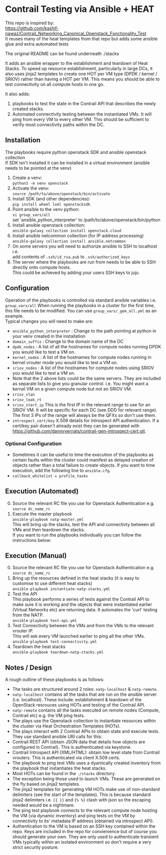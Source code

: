 # Contrail Testing via Ansible + HEAT

This repo is inspired by:  
https://github.com/kashif-nawaz/Contrail_Networking_Canonical_Openstack_Functionality_Test  
It reuses many of the heat templates from that repo but adds some ansible glue and extra automated tests

The original README can be found underneath ./stacks

It adds an ansible wrapper to the establishment and teardown of Heat Stacks. To speed up resource establishment,
particularly in large DCs, it also uses jinja2 templates to create one HOT per VM type (DPDK / kernel / SRIOV) rather than
having a HOT per VM.  This means you should be able to test connectivity on all compute hosts in one go.  

It also adds:
1) playbooks to test the state in the Contrail API that describes the newly created stacks.
2) Automated connectivity testing between the instantiated VMs.  It will ping from every VM to every other VM.  This should be sufficient to verify most connectivity paths within the DC.

## Installation
The playbooks require python openstack SDK and ansible openstack collection  
If SDK isn't installed it can be installed in a virtual environment (ansible needs to be pointed at the venv)  
1) Create a venv:  
   `python3 -m venv openstack`  
2) Activate the venv:  
   `source /path/to/above/openstack/bin/activate`  
3) Install SDK (and other dependencies):  
   `pip install wheel lxml openstacksdk`
4) Point ansible to the venv python:  
   `vi group_vars/all`  
   set 'ansible_python_interpreter' to /path/to/above/openstack/bin/python  
5) Install ansible openstack collection:  
   `ansible-galaxy collection install openstack.cloud`  
6) Install ansible netcommon collection (for IP address processing)  
   `ansible-galaxy collection install ansible.netcommon`     
7) On some servers you will need to authorize ansible to SSH to localhost i.e.  
   add contents of `.ssh/id_rsa.pub` to `.ssh/authorized_keys`
8) The server where the playbooks are run from needs to be able to SSH directly onto compute hosts.  
   This could be achieved by adding your users SSH keys to juju


## Configuration
Operation of the playbooks is controlled via standard ansible variables i.e. `group_vars/all`
When running the playbooks in a cluster for the first time, this file needs to be modified.
You can use `group_vars/_gem_all.yml` as an example.    
Typical changes you will need to make are:  
* `ansible_python_interpreter` : Change to the path pointing at python in your venv created in the installation  
* `domain_suffix` : Change to the domain name of the DC    
* `dpdk_nodes` : A list of all the hostnames for compute nodes running DPDK you would like to test a VM on.
* `kernel_nodes` : A list of the hostnames for compute nodes running in kernel vrouter mode you would like to test a VM on.
* `sriov_nodes` : A list of the hostnames for compute nodes  using SRIOV you would like to test a VM on.
*  Note that the 2 above lists could be the same servers.  They are included as separate lists to give you granular control. i.e.   You might want a kernel VM on a given compute node but not an SRIOV VM.  
* `sriov_vlan`
* `sriov_leak_rt` 
* `sriov_start_ip` This is the first IP in the relevant range to use for an SRIOV VM.  It will be specific for each DC (see DDD for relevant range).  The first 3 IPs of the range will always be the QFXs so don't use them.
*  `introspect_cert/key`  X.509 details for introspect API authentication.  If a cert/key pair doesn't already exist they can be generated with  https://github.com/dannyvernals/contrail-gen-introspect-cert.git.

### Optional Configuration
* Sometimes it can be useful to time the execution of the playbooks as certain faults within the cluster could manifest as delayed creation of objects rather than a total failure to create objects.  If you want to time execution, add the following line to `ansible.cfg`.  
* `callback_whitelist = profile_tasks`

## Execution (Automated)
0) Source the relevant RC file you use for Openstack Authentication e.g.  
`source dc_name_rc`
1) Execute the master playbook  
`ansible-playbook natp-master.yml`   
   This will bring up the stacks, test the API and connectivty between all VMs and then teardown the stacks.  
   If you want to run the playbooks individually you can follow the instructions below:

## Execution (Manual)
0) Source the relevant RC file you use for Openstack Authentication e.g.  
`source dc_name_rc`
1)  Bring up the resources defined in the heat stacks (it is easy to customise to use different heat stacks)  
`ansible-playbook instantiate-natp-stacks.yml`  
2) Test the API  
   This playbook performs a series of tests against the Contrail API to make sure it is working and
   the objects that were instantiated earlier (Virtual Networks etc) are returning data.
   It automates the 'curl' testing from the NATP.  
`ansible-playbook test-api.yml`  
3) Test Connectivity between the VMs and from the VMs to the relevant vrouter IP.  
   This will ask every VM launched earlier to ping all the other VMs.  
`ansible-playbook test-connectivity.yml`  
4) Teardown the heat stacks  
`ansible-playbook teardown-natp-stacks.yml`  


## Notes / Design
A rough outline of these playbooks is as follows:
* The tasks are structured around 2 roles: `natp-localhost` & `natp-remote`.
* `natp-localhost` contains all the tasks that are run on the ansible server (i.e. localhost).  These include: establishment & teardown of the OpenStack resrouces using HOTs and testing of the Contrail API.
* `natp-remote` contains all the tasks executed on remote nodes (Compute, Contrail etc) e.g. the VM ping tests.
* The plays use the Openstack collection to instantiate resources within the cluster via Heat Orchestration Templates (HOTs).
* The plays interact with 2 Contrail APIs to obtain state and execute tests.  They use standard ansible URI calls for this:
* Contrail REST API (obtain JSON data that details how objects are configured in Contrail). This is authenticated via keystone.  
* Contrail Introspect API (XML/HTML): obtain low level state from Contrail vrouters. This is authenticated via client X.509 certs.  
* The playbook to ping test VMs uses a dyamically created inventory from the playbook that instantiates the heat stacks.
* Most HOTs can be found in the `./stacks` directory.
* The exception being those used to launch VMs.  These are generated on the fly based on jinja2 templates.
* The jinja2 templates for generating VM HOTs make use of non-standard delimiters (see the start of the templates). This is because standard jinja2 delimiters i.e. `{{ }}` and `{% %}` clash with json so the escaping needed would be a nightmare.
* The ping test playbook connects to the relevant compute node hosting the VM (via dynamic inventory) and ping tests on the VM by connectivity to its' metadata IP address (obtained via introspect API).
* Authentication to the VM is based on an SSH key contained within the repo.  Keys are included in the repo for convienience but of course you should generate your own.  They are only used to authenticate transient VMs typically within an isolated environment so don't require a very strict security posture.



